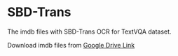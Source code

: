 # SBD-Trans
The imdb files with SBD-Trans OCR for TextVQA dataset.

Download imdb files from [Google Drive Link](https://drive.google.com/drive/folders/1mMLgxHIf9Ev2W8OvXFyXodpDOHqVXrcf?usp=sharing)
